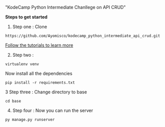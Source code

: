 "KodeCamp Python Intermediate Chanllege on API CRUD"


**Steps to get started**

1. Step one : Clone

```
https://github.com/Ayomisco/kodecamp_python_intermediate_api_crud.git

```

[Follow the tutorials to learn more](http://manascode.com/)

2. Step two :

```
virtualenv venv

```

Now install all the dependencies

```
pip install -r requirements.txt
```

3 Step three : Change directory to base

```
cd base
```

4. Step four : Now you can run the server

```
py manage.py runserver
```
